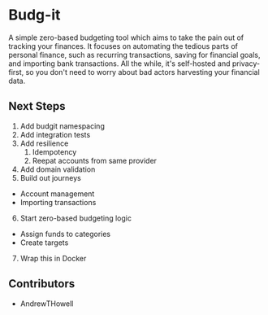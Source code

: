 # Budg-it

A simple zero-based budgeting tool which aims to take the pain out of tracking your finances. It focuses on automating the tedious parts of personal finance, such as recurring transactions, saving for financial goals, and importing bank transactions. All the while, it's self-hosted and privacy-first, so you don't need to worry about bad actors harvesting your financial data.

## Next Steps

1. Add budgit namespacing
2. Add integration tests
3. Add resilience
   1. Idempotency
   2. Reepat accounts from same provider
4. Add domain validation
5. Build out journeys
  - Account management
  - Importing transactions  
6. Start zero-based budgeting logic
  - Assign funds to categories
  - Create targets
7. Wrap this in Docker

## Contributors

- AndrewTHowell